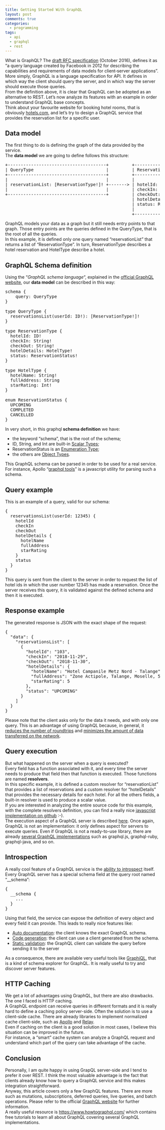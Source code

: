 ```yaml
---
title: Getting Started With GraphQL
layout: post
comments: true
categories:
  - programming
tags:
  - api
  - graphql
  - rest
---
```

<div>
  What is GraphQL? The <a href="http://facebook.github.io/graphql/October2016/">draft RFC specification</a> (October 2016), defines it as &#8220;a query language created by Facebook in 2012 for describing the capabilities and requirements of data models for client‐server applications&#8221;. More simply, GraphQL is a language specification for API. It defines in which way the client should query the server, and in which way the server should execute those queries.
</div>

<!--more-->

<div>
  From the definition above, it is clear that GraphQL can be adopted as an alternative to REST. Let&#8217;s now analyze its features with an example in order to understand GraphQL base concepts.<br /> Think about your favourite website for booking hotel rooms, that is obviously <a href="https://www.hotels.com/">hotels.com</a>, and let&#8217;s try to design a GraphQL service that provides the reservation list for a specific user.
</div>

## Data model

<div>
  The first thing to do is defining the graph of the data provided by the service.
</div>

<div>
  The <strong>data model</strong> we are going to define follows this structure:
</div>

<div>
  <pre class="striped:false nums:false lang:default highlight:0 decode:true">+--------------------------------------+         +----------------------------+         +---------------------+
| QueryType                            |         | ReservationType            |         | HotelType           |
+--------------------------------------+         +----------------------------+         +---------------------+
|                                      |         |                            |         |                     |
| reservationList: [ReservationType!]! +-------&gt; | hotelId: ID!               |         | hotelName: String!  |
|                                      |         | checkIn: String!           |         | fullAddress: String |
+--------------------------------------+         | checkOut: String!          |         | starRating: Int!    |
                                                 | hotelDetails: HotelType!   +-------&gt; |                     |
                                                 | status: ReservationStatus! |         +---------------------+
                                                 |                            |
                                                 +----------------------------+</pre>

  <p>
    GraphQL models your data as a graph but it still needs entry points to that graph. Those entry points are the queries defined in the QueryType, that is the root of all the queries.<br /> In this example, it is defined only one query named &#8220;reservationList&#8221; that returns a list of &#8220;ReservationType&#8221;. In turn, ReservationType describes a hotel reservation and HotelType describe a hotel.
  </p>

  <h2>
    GraphQL Schema definition
  </h2>

  <p>
    Using the &#8220;<em>GraphQL schema language</em>&#8220;, explained in the <a href="http://graphql.org/learn/schema/">official GraphQL website</a>, our <strong>data model</strong> can be described in this way:
  </p>
</div>

<div>
  <pre class="lang:default highlight:0 decode:true">schema {
    query: QueryType
}
 
type QueryType {
  reservationsList(userId: ID!): [ReservationType!]!
}
 
type ReservationType {
  hotelId: ID!
  checkIn: String!
  checkOut: String!
  hotelDetails: HotelType!
  status: ReservationStatus!
}
 
type HotelType {
  hotelName: String!
  fullAddress: String
  starRating: Int!
}
 
enum ReservationStatus {
  UPCOMING
  COMPLETED
  CANCELLED
}</pre>

  <p>
    In very short, in this graphql<strong> schema definition</strong> we have:
  </p>
</div>

<div>
  <ul>
    <li>
      the keyword &#8220;schema&#8221;, that is the root of the schema;
    </li>
    <li>
      ID, String, and Int are built-in <a href="http://graphql.org/learn/schema/#scalar-types">Scalar Types</a>;
    </li>
    <li>
      ReservationStatus is an <a href="http://graphql.org/learn/schema/#enumeration-types">Enumeration Type</a>;
    </li>
    <li>
      the others are <a href="http://graphql.org/learn/schema/#object-types-and-fields">Object Types</a>.
    </li>
  </ul>
</div>

<div>
  This GraphQL schema can be parsed in order to be used for a real service. For instance, Apollo &#8220;<a href="https://github.com/apollographql/graphql-tools">graphql tools</a>&#8221; is a javascript utility for parsing such a schema.
</div>

## Query example

<div>
  This is an example of a query, valid for our schema:
</div>

<div>
  <pre class="lang:default highlight:0 decode:true">{
  reservationsList(userId: 12345) {
    hotelId
    checkIn
    checkOut
    hotelDetails {
      hotelName
      fullAddress
      starRating
    }
    status
  }
}</pre>

  <p>
    This query is sent from the client to the server in order to request the list of hotel ids in which the user number 12345 has made a reservation. Once the server receives this query, it is validated against the defined schema and then it is executed.
  </p>

  <h2>
    Response example
  </h2>

  <p>
    The generated response is JSON with the exact shape of the request:
  </p>
</div>

<div>
  <pre class="lang:default decode:true">{
  "data": {
    "reservationsList": [
      {
        "hotelId": "103",
        "checkIn": "2018-11-29",
        "checkOut": "2018-11-30",
        "hotelDetails": {
          "hotelName": "Hotel Campanile Metz Nord - Talange",
          "fullAddress": "Zone Actipole, Talange, Moselle, 57525, France",
          "starRating": 5
        },
        "status": "UPCOMING"
      }
    ]
  }
}</pre>
</div>

<div>
  Please note that the client asks only for the data it needs, and with only one query. This is an advantage of using GraphQL because, in general, it <span style="text-decoration: underline;">reduces the number of roundtrips</span> and <span style="text-decoration: underline;">minimizes the amount of data transferred on the network</span>.
</div>

## Query execution

<div>
  But what happened on the server when a query is executed?
</div>

<div>
  Every field has a function associated with it, and every time the server needs to produce that field then that function is executed. Those functions are named <strong>resolvers</strong>.
</div>

<div>
  In this specific example, it is defined a custom resolver for &#8220;reservationList&#8221; that provides a list of reservations and a custom resolver for &#8220;hotelDetails&#8221; that provides the necessary details for each hotel. For all the others fields, a built-in resolver is used to produce a scalar value.
</div>

<div>
  If you are interested in analyzing the entire source code for this example, with the complete resolvers definition, you can find a really nice <a href="https://github.com/fsferrara/from-rest-to-graphql-meetup">javascript implementation on github</a> :-).
</div>

<div>
</div>

<div>
  The execution aspect of a GraphQL server is described <a href="http://graphql.org/learn/execution/">here</a>. Once again, GraphQL is not an implementation: it only defines aspect for servers to execute queries. Even if GraphQL is not a ready-to-use library, there are already <a href="http://graphql.org/code/">several GraphQL implementations</a> such as graphql.js, graphql-ruby, graphql-java, and so on.
</div>

## Introspection

<div>
  A really cool feature of a GraphQL service is the <a href="http://graphql.org/learn/introspection/">ability to introspect</a> itself. Every GraphQL server has a special schema field at the query root named &#8220;__schema&#8221;:
</div>

<div>
  <pre class="lang:default decode:true">{
  __schema {
    ...
  }
}</pre>

  <p>
    Using that field, the service can expose the definition of every object and every field it can provide. This leads to really nice features like:
  </p>
</div>

  * <span style="text-decoration: underline;">Auto documentation</span>: the client knows the exact GraphQL schema.
  * <span style="text-decoration: underline;">Code generation</span>: the client can use a client generated from the schema.
  * <span style="text-decoration: underline;">Static validation</span>: the GraphQL client can validate the query before sending it to the server

<div>
  As a consequence, there are available very useful tools like <a href="https://github.com/graphql/graphiql">GraphiQL</a>, that is a kind of schema explorer for GraphQL. It is really useful to try and discover server features.
</div>

## HTTP Caching

<div>
  We get a lot of advantages using GraphQL, but there are also drawbacks. The one I faced is HTTP caching.
</div>

<div>
  A GraphQL endpoint can receive queries in different formats and it is really hard to define a caching policy server-side. Often the solution is to use a client-side cache. There are already libraries to implement normalized cache client-side, such as <a href="https://www.apollographql.com/">Apollo</a> and <a href="http://facebook.github.io/relay/">Relay</a>.
</div>

<div>
  Even if caching on the client is a good solution in most cases, I believe this situation can be improved in the future.
</div>

<div>
  For instance, a &#8220;smart&#8221; cache system can analyze a GraphQL request and understand which part of the query can take advantage of the cache.
</div>

## Conclusion

<div>
  Personally, I am quite happy in using GrapQL server-side and I tend to prefer it over REST. I think the most valuable advantage is the fact that clients already know how to query a GraphQL service and this makes integration straightforward.
</div>

<div>
  Anyway, this article covers only a few GraphQL features. There are more such as mutations, subscriptions, deferred queries, live queries, and batch operations. Please refer to the official <a href="http://graphql.org/">GraphQL website</a> for further information.
</div>

<div>
  A really useful resource is <a href="https://www.howtographql.com/">https://www.howtographql.com/</a> which contains free tutorials to learn all about GraphQL covering several GraphQL implementations.
</div>
